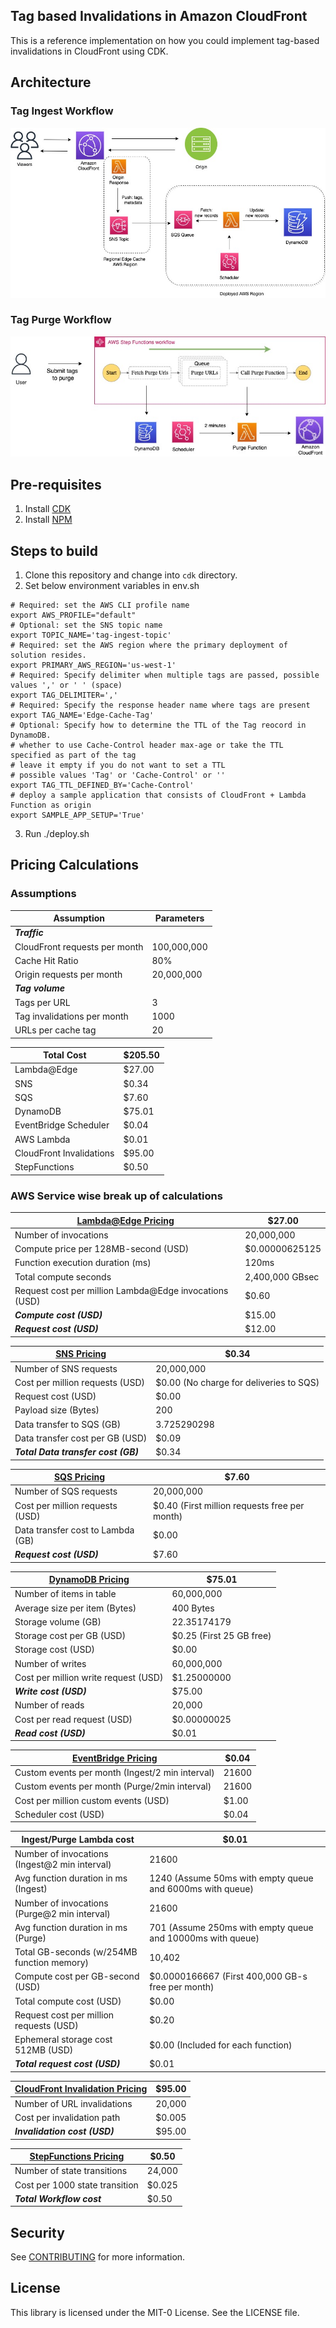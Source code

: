 ## Tag based Invalidations in Amazon CloudFront

This is a reference implementation on how you could implement tag-based invalidations in CloudFront using CDK.

## Architecture

### Tag Ingest Workflow

![Tag Ingest Workflow](/images/tag-ingest-workflow.jpeg)

### Tag Purge Workflow

![Tag Purge Workflow](/images/tag-purge-workflow.jpeg)

## Pre-requisites

1. Install [CDK](https://docs.aws.amazon.com/cdk/v2/guide/getting_started.html)
1. Install [NPM](https://docs.npmjs.com/downloading-and-installing-node-js-and-npm)

## Steps to build

1. Clone this repository and change into `cdk` directory.
1. Set below environment variables in env.sh
```
# Required: set the AWS CLI profile name
export AWS_PROFILE="default"
# Optional: set the SNS topic name
export TOPIC_NAME='tag-ingest-topic'
# Required: set the AWS region where the primary deployment of solution resides.
export PRIMARY_AWS_REGION='us-west-1'
# Required: Specify delimiter when multiple tags are passed, possible values ',' or ' ' (space)
export TAG_DELIMITER=','
# Required: Specify the response header name where tags are present
export TAG_NAME='Edge-Cache-Tag'
# Optional: Specify how to determine the TTL of the Tag reocord in DynamoDB.
# whether to use Cache-Control header max-age or take the TTL specified as part of the tag
# leave it empty if you do not want to set a TTL 
# possible values 'Tag' or 'Cache-Control' or ''
export TAG_TTL_DEFINED_BY='Cache-Control'
# deploy a sample application that consists of CloudFront + Lambda Function as origin
export SAMPLE_APP_SETUP='True'
```
3. Run ./deploy.sh


## Pricing Calculations

### Assumptions
| Assumption | Parameters |
| --- | --- |
| ***Traffic***  |  |
| CloudFront requests per month | 100,000,000  |
| Cache Hit Ratio | 80%  |
| Origin requests per month  | 20,000,000  |
| ***Tag volume***      |  |
| Tags per URL                  | 3                      |
| Tag invalidations per month   | 1000                   |
| URLs per cache tag            | 20                     |

| Total Cost	| $205.50 |
| --- | --- |
| Lambda@Edge |	$27.00 |
| SNS |	$0.34 |
| SQS	| $7.60 |
| DynamoDB	| $75.01 |
| EventBridge Scheduler |	$0.04 |
| AWS Lambda |	$0.01 |
| CloudFront Invalidations |	$95.00 |
| StepFunctions |	$0.50 |

### AWS Service wise break up of calculations

| [Lambda@Edge Pricing](https://aws.amazon.com/lambda/pricing/)	| $27.00 |
| --- | --- |
| Number of invocations	| 20,000,000 |	
| Compute price per 128MB-second (USD) | $0.00000625125	|
| Function execution duration (ms)|	120ms |	
| Total compute seconds	| 2,400,000 GBsec |	
| Request cost per million Lambda@Edge invocations (USD) | $0.60 |
| ***Compute cost (USD)*** |	$15.00 |
| ***Request cost (USD)***	|	$12.00 |

| [SNS Pricing](https://aws.amazon.com/sns/pricing/) |		$0.34 |
| --- | --- |
| Number of SNS requests |	20,000,000 |	
| Cost per million requests (USD) |	$0.00 (No charge for deliveries to SQS)|	
| Request cost (USD)	|	$0.00 |
| Payload size (Bytes)	| 200 |	
| Data transfer to SQS (GB)	| 3.725290298 |	
| Data transfer cost per GB (USD) |	$0.09 |	
| ***Total Data transfer cost (GB)***	| $0.34 |


| [SQS Pricing](https://aws.amazon.com/sqs/pricing/) |		$7.60 |
| --- | --- |
| Number of SQS requests |	20,000,000 |	
| Cost per million requests (USD) |	$0.40 (First million requests free per month)|	
| Data transfer cost to Lambda (GB)	 |	$0.00 |
| ***Request cost (USD)*** | 	$7.60 |

| [DynamoDB Pricing](https://aws.amazon.com/dynamodb/pricing/on-demand/) |	$75.01 |
| --- | --- |
| Number of items in table	| 60,000,000	|
| Average size per item (Bytes)	| 400 Bytes |	
| Storage volume (GB) |	22.35174179	|
| Storage cost per GB (USD)	| $0.25 (First 25 GB free)|	
| Storage cost (USD)	|	$0.00 | 
| Number of writes	| 60,000,000 | 	
| Cost per million write request (USD) | $1.25000000 |	
| ***Write cost (USD)***	| 	$75.00 | 
| Number of reads	| 20,000 | 	
| Cost per read request (USD)	| $0.00000025| 	
| ***Read cost (USD)*** |		$0.01 | 

| [EventBridge Pricing](https://aws.amazon.com/eventbridge/pricing/)	|	$0.04 | 
| --- | --- |
| Custom events per month (Ingest/2 min interval) |	21600 |	
| Custom events per month (Purge/2min interval) |	21600 |
| Cost per million custom events (USD)	| $1.00 | 	
| Scheduler cost (USD) |		$0.04 |

| Ingest/Purge Lambda cost	|	$0.01 |
| --- | --- |
| Number of invocations (Ingest@2 min interval) |	21600 |	
| Avg  function  duration in ms (Ingest) | 1240 (Assume 50ms with empty queue and 6000ms with queue) |	
| Number of invocations (Purge@2 min interval) |	21600 |	
| Avg  function  duration in ms (Purge)	| 701 (Assume 250ms with empty queue and 10000ms with queue) |	
| Total GB-seconds (w/254MB function memory) |	10,402 |	
| Compute cost  per GB-second (USD)	| $0.0000166667	(First 400,000 GB-s free per month)|
| Total compute cost (USD)	|	$0.00 |
| Request cost per million requests (USD) |	$0.20 |	
| Ephemeral storage cost 512MB (USD) |	$0.00 (Included for each function)|
| ***Total request cost (USD)***	|	$0.01 |

| [CloudFront Invalidation Pricing](https://aws.amazon.com/cloudfront/pricing/)	|	$95.00 |
| --- | --- |
| Number of URL invalidations| 20,000	|
| Cost per invalidation path |	$0.005 |	
| ***Invalidation cost (USD)***	|	$95.00 |

| [StepFunctions Pricing](https://aws.amazon.com/step-functions/pricing/)	|	$0.50 |
| --- | --- |
| Number of state transitions	| 24,000	|
| Cost per 1000 state transition | $0.025 |
| ***Total Workflow cost*** |		$0.50 |

## Security

See [CONTRIBUTING](CONTRIBUTING.md#security-issue-notifications) for more information.

## License

This library is licensed under the MIT-0 License. See the LICENSE file.
